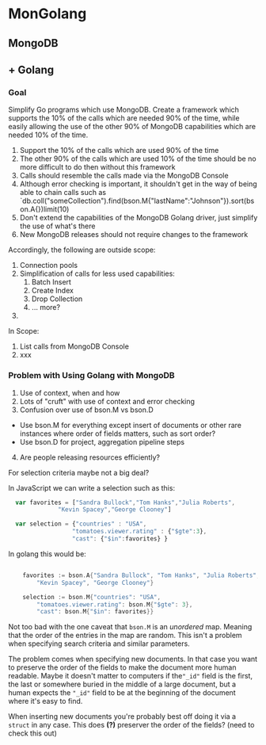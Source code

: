 # MonGolang
## MongoDB
##  +  Golang

### Goal

Simplify Go programs which use MongoDB.
Create a framework which supports the 10% of the calls which are needed 90% of the time, while easily allowing the use of the other 90% of MongoDB capabilities which are needed 10% of the time.

1. Support the 10% of the calls which are used 90% of the time
2. The other 90% of the calls which are used 10% of the time should be no more difficult to do then without this framework
3. Calls should resemble the calls made via the MongoDB Console
4. Although error checking is important, it shouldn't get in the way of being able to chain calls such as `db.coll("someCollection").find(bson.M{"lastName":"Johnson"}).sort(bson.A{})limit(10)
6. Don't extend the capabilities of the MongoDB Golang driver, just simplify the use of what's there
7. New MongoDB releases should not require changes to the framework

Accordingly, the following are outside scope:
1. Connection pools
2. Simplification of calls for less used capabilities:
   1. Batch Insert
   2. Create Index
   3. Drop Collection
   4. ... more?
3. 


In Scope:
1. List calls from MongoDB Console
2. xxx


### Problem with Using Golang with MongoDB

1. Use of context, when and how
2. Lots of "cruft" with use of context and error checking
3. Confusion over use of bson.M vs bson.D
  * Use bson.M for everything except insert of documents or other rare instances where order of fields matters, such as sort order?
  * Use bson.D for project, aggregation pipeline steps

4. Are people releasing resources efficiently?

For selection criteria maybe not a big deal?

In JavaScript we can write a selection such as this:


```javascript
  var favorites = ["Sandra Bullock","Tom Hanks","Julia Roberts",
              "Kevin Spacey","George Clooney"]

  var selection = {"countries" : "USA",
                  "tomatoes.viewer.rating" : {"$gte":3},
                  "cast": {"$in":favorites} }

```

In golang this would be:

```go

	favorites := bson.A{"Sandra Bullock", "Tom Hanks", "Julia Roberts",
		"Kevin Spacey", "George Clooney"}

	selection := bson.M{"countries": "USA",
		"tomatoes.viewer.rating": bson.M{"$gte": 3},
		"cast": bson.M{"$in": favorites}}

```

Not too bad with the one caveat that `bson.M` is an *unordered* map. Meaning that the order of the entries in the map are random. This isn't a problem when specifying search criteria and similar parameters. 

The problem comes when specifying new documents. In that case you want to preserve the order of the fields to make the document more human readable. Maybe it doesn't matter to computers if the`"_id"` field is the first, the last or somewhere buried in the middle of a large document, but a human expects the `"_id"` field to be at the beginning of the document where it's easy to find.

When inserting new documents you're probably best off doing it via a `struct` in any case. This does **(?)** preserver the order of the fields? (need to check this out)